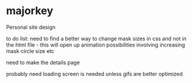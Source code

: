 # majorkey
Personal site design

to do list:
need to find a better way to change mask sizes in css and not in the html file - this will open up animation possibilities involving increasing mask circle size etc

need to make the details page

probably need loading screen is needed unless gifs are better optimized
